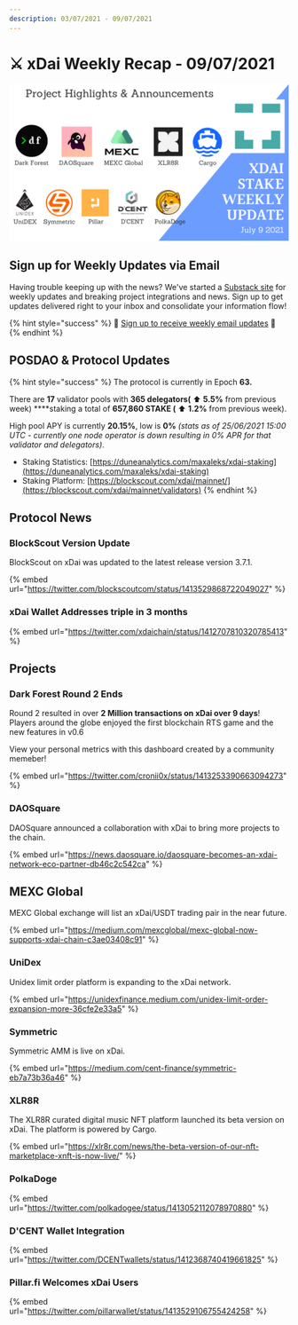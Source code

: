 ```yaml
---
description: 03/07/2021 - 09/07/2021
---
```


# ⚔️ xDai Weekly Recap - 09/07/2021

![](../../../../.gitbook/assets/weekly-update-jul-9.png)

## Sign up for Weekly Updates via Email

Having trouble keeping up with the news? We've started a [Substack site](https://xdai.substack.com/) for weekly updates and breaking project integrations and news. Sign up to get updates delivered right to your inbox and consolidate your information flow!

{% hint style="success" %}
💌 [Sign up to receive weekly email updates](https://xdai.substack.com/) 💌 
{% endhint %}

## POSDAO & Protocol Updates

{% hint style="success" %}
The protocol is currently in Epoch **63.**  
  
There are **17** validator pools with **365 delegators\(** ⬆ **5.5%** from previous week\) ****staking a total of **657,860 STAKE \(** ⬆ **1.2%** from previous week\).  
  
High pool APY is currently **20.15%**, low is **0%** _\(stats as of 25/06/2021 15:00 UTC - currently one node operator is down resulting in 0% APR for that validator and delegators\)_.

* Staking Statistics: [https://duneanalytics.com/maxaleks/xdai-staking](https://duneanalytics.com/maxaleks/xdai-staking)
* Staking Platform: [https://blockscout.com/xdai/mainnet/](https://blockscout.com/xdai/mainnet/validators)
{% endhint %}

## Protocol News

### BlockScout Version Update

BlockScout on xDai was updated to the latest release version 3.7.1.

{% embed url="https://twitter.com/blockscoutcom/status/1413529868722049027" %}

### xDai Wallet Addresses triple in 3 months

{% embed url="https://twitter.com/xdaichain/status/1412707810320785413" %}

## Projects

### Dark Forest Round 2 Ends

Round 2 resulted in over **2 Million transactions on xDai over 9 days**! Players around the globe enjoyed the first blockchain RTS game and the new features in v0.6

View your personal metrics with this dashboard created by a community memeber!

{% embed url="https://twitter.com/cronii0x/status/1413253390663094273" %}

### DAOSquare

DAOSquare announced a collaboration with xDai to bring more projects to the chain.

{% embed url="https://news.daosquare.io/daosquare-becomes-an-xdai-network-eco-partner-db46c2c542ca" %}

## MEXC Global

MEXC Global exchange will list an xDai/USDT trading pair in the near future.

{% embed url="https://medium.com/mexcglobal/mexc-global-now-supports-xdai-chain-c3ae03408c91" %}

### UniDex

Unidex limit order platform is expanding to the xDai network.

{% embed url="https://unidexfinance.medium.com/unidex-limit-order-expansion-more-36cfe2e33a5" %}

### Symmetric 

Symmetric AMM is live on xDai.

{% embed url="https://medium.com/cent-finance/symmetric-eb7a73b36a46" %}

### XLR8R

The XLR8R curated digital music NFT platform launched its beta version on xDai. The platform is powered by Cargo.

{% embed url="https://xlr8r.com/news/the-beta-version-of-our-nft-marketplace-xnft-is-now-live/" %}

### PolkaDoge

{% embed url="https://twitter.com/polkadogee/status/1413052112078970880" %}

### D'CENT Wallet Integration

{% embed url="https://twitter.com/DCENTwallets/status/1412368740419661825" %}

### Pillar.fi Welcomes xDai Users

{% embed url="https://twitter.com/pillarwallet/status/1413529106755424258" %}



